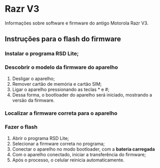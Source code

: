 # Razr V3
Informações sobre software e firmware do antigo Motorola Razr V3.

## Instruções para o flash do firmware
### Instalar o programa RSD Lite;
### Descobrir o modelo da firmware do aparelho
1. Desligar o aparelho;
2. Remover cartão de memória e cartão SIM;
3. Ligar o aparelho pressionando as teclas * e #;
4. Dessa forma, o bootloader do aparelho será iniciado, mostrando a versão da firmware.

### Localizar a firmware correta para o aparelho
### Fazer o flash
1. Abrir o programa RSD Lite;
2. Selecionar a firmware correta no programa;
3. Conectar o aparelho no modo bootloader, com a **bateria carregada**
4. Com o aparelho conectado, iniciar a transferência do firmware;
5. Após o processo, o celular reinicia automaticamente.


